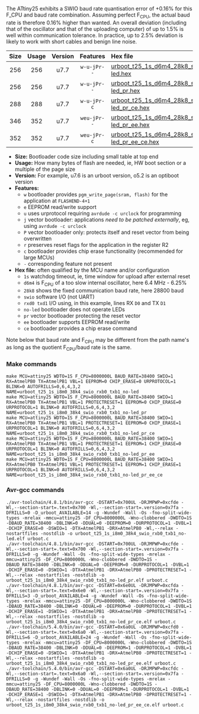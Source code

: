 The ATtiny25 exhibits a SWIO baud rate quantisation error of +0.16% for this F_CPU and baud rate combination. Assuming perfect F<sub>CPU</sub>, the actual baud rate is therefore 0.16% higher than wanted. An overall deviation (including that of the oscillator and that of the uploading computer) of up to 1.5% is well within communication tolerance. In practice, up to 2.5% deviation is likely to work with short cables and benign line noise.

|Size|Usage|Version|Features|Hex file|
|:-:|:-:|:-:|:-:|:--|
|256|256|u7.7|`w-u-jPr--`|[urboot_t25_1s_d6m4_28k8_swio_rxb0_txb1_no-led.hex](https://raw.githubusercontent.com/stefanrueger/urboot.hex/main/mcus/attiny25/watchdog_1_s/internal_oscillator_d-6.25%25/%2B6m400000_hz/%2B%2B28k8_baud/swio_rxb0_txb1/no-led/urboot_t25_1s_d6m4_28k8_swio_rxb0_txb1_no-led.hex)|
|256|256|u7.7|`w-u-jPr--`|[urboot_t25_1s_d6m4_28k8_swio_rxb0_txb1_no-led_pr.hex](https://raw.githubusercontent.com/stefanrueger/urboot.hex/main/mcus/attiny25/watchdog_1_s/internal_oscillator_d-6.25%25/%2B6m400000_hz/%2B%2B28k8_baud/swio_rxb0_txb1/no-led/urboot_t25_1s_d6m4_28k8_swio_rxb0_txb1_no-led_pr.hex)|
|288|288|u7.7|`w-u-jPr-c`|[urboot_t25_1s_d6m4_28k8_swio_rxb0_txb1_no-led_pr_ce.hex](https://raw.githubusercontent.com/stefanrueger/urboot.hex/main/mcus/attiny25/watchdog_1_s/internal_oscillator_d-6.25%25/%2B6m400000_hz/%2B%2B28k8_baud/swio_rxb0_txb1/no-led/urboot_t25_1s_d6m4_28k8_swio_rxb0_txb1_no-led_pr_ce.hex)|
|346|352|u7.7|`weu-jPr--`|[urboot_t25_1s_d6m4_28k8_swio_rxb0_txb1_no-led_pr_ee.hex](https://raw.githubusercontent.com/stefanrueger/urboot.hex/main/mcus/attiny25/watchdog_1_s/internal_oscillator_d-6.25%25/%2B6m400000_hz/%2B%2B28k8_baud/swio_rxb0_txb1/no-led/urboot_t25_1s_d6m4_28k8_swio_rxb0_txb1_no-led_pr_ee.hex)|
|352|352|u7.7|`weu-jPr-c`|[urboot_t25_1s_d6m4_28k8_swio_rxb0_txb1_no-led_pr_ee_ce.hex](https://raw.githubusercontent.com/stefanrueger/urboot.hex/main/mcus/attiny25/watchdog_1_s/internal_oscillator_d-6.25%25/%2B6m400000_hz/%2B%2B28k8_baud/swio_rxb0_txb1/no-led/urboot_t25_1s_d6m4_28k8_swio_rxb0_txb1_no-led_pr_ee_ce.hex)|

- **Size:** Bootloader code size including small table at top end
- **Usage:** How many bytes of flash are needed, ie, HW boot section or a multiple of the page size
- **Version:** For example, u7.6 is an urboot version, o5.2 is an optiboot version
- **Features:**
  + `w` bootloader provides `pgm_write_page(sram, flash)` for the application at `FLASHEND-4+1`
  + `e` EEPROM read/write support
  + `u` uses urprotocol requiring `avrdude -c urclock` for programming
  + `j` vector bootloader: applications *need to be patched externally*, eg, using `avrdude -c urclock`
  + `P` vector bootloader only: protects itself and reset vector from being overwritten
  + `r` preserves reset flags for the application in the register R2
  + `c` bootloader provides chip erase functionality (recommended for large MCUs)
  + `-` corresponding feature not present
- **Hex file:** often qualified by the MCU name and/or configuration
  + `1s` watchdog timeout, ie, time window for upload after external reset
  + `d6m4` is F<sub>CPU</sub> of a too slow internal oscillator, here 6.4 MHz - 6.25%
  + `28k8` shows the fixed communication baud rate, here 28800 baud
  + `swio` software I/O (not UART)
  + `rxd0 txd1` I/O using, in this example, lines RX `D0` and TX `D1`
  + `no-led` bootloader does not operate LEDs
  + `pr` vector bootloader protecting the reset vector
  + `ee` bootloader supports EEPROM read/write
  + `ce` bootloader provides a chip erase command


Note below that baud rate and F<sub>CPU</sub> may be different from the path name's as long as the quotient F<sub>CPU</sub>/baud rate is the same.

### Make commands
```
make MCU=attiny25 WDTO=1S F_CPU=8000000L BAUD_RATE=38400 SWIO=1 RX=AtmelPB0 TX=AtmelPB1 VBL=1 EEPROM=0 CHIP_ERASE=0 URPROTOCOL=1 BLINK=0 AUTOFRILLS=0,6,4,3,2 NAME=urboot_t25_1s_i8m0_38k4_swio_rxb0_txb1_no-led
make MCU=attiny25 WDTO=1S F_CPU=8000000L BAUD_RATE=38400 SWIO=1 RX=AtmelPB0 TX=AtmelPB1 VBL=1 PROTECTRESET=1 EEPROM=0 CHIP_ERASE=0 URPROTOCOL=1 BLINK=0 AUTOFRILLS=0,6,4,3,2 NAME=urboot_t25_1s_i8m0_38k4_swio_rxb0_txb1_no-led_pr
make MCU=attiny25 WDTO=1S F_CPU=8000000L BAUD_RATE=38400 SWIO=1 RX=AtmelPB0 TX=AtmelPB1 VBL=1 PROTECTRESET=1 EEPROM=0 CHIP_ERASE=1 URPROTOCOL=1 BLINK=0 AUTOFRILLS=0,6,4,3,2 NAME=urboot_t25_1s_i8m0_38k4_swio_rxb0_txb1_no-led_pr_ce
make MCU=attiny25 WDTO=1S F_CPU=8000000L BAUD_RATE=38400 SWIO=1 RX=AtmelPB0 TX=AtmelPB1 VBL=1 PROTECTRESET=1 EEPROM=1 CHIP_ERASE=0 URPROTOCOL=1 BLINK=0 AUTOFRILLS=0,6,4,3,2 NAME=urboot_t25_1s_i8m0_38k4_swio_rxb0_txb1_no-led_pr_ee
make MCU=attiny25 WDTO=1S F_CPU=8000000L BAUD_RATE=38400 SWIO=1 RX=AtmelPB0 TX=AtmelPB1 VBL=1 PROTECTRESET=1 EEPROM=1 CHIP_ERASE=1 URPROTOCOL=1 BLINK=0 AUTOFRILLS=0,6,4,3,2 NAME=urboot_t25_1s_i8m0_38k4_swio_rxb0_txb1_no-led_pr_ee_ce
```

### Avr-gcc commands
```
./avr-toolchain/4.8.1/bin/avr-gcc -DSTART=0x700UL -DRJMPWP=0xcfde -Wl,--section-start=.text=0x700 -Wl,--section-start=.version=0x7fa -DFRILLS=0 -D_urboot_AVAILABLE=14 -g -Wundef -Wall -Os -fno-split-wide-types -mrelax -mmcu=attiny25 -DF_CPU=8000000L -Wno-clobbered -DWDTO=1S -DBAUD_RATE=38400 -DBLINK=0 -DDUAL=0 -DEEPROM=0 -DURPROTOCOL=1 -DVBL=1 -DCHIP_ERASE=0 -DSWIO=1 -DTX=AtmelPB1 -DRX=AtmelPB0 -Wl,--relax -nostartfiles -nostdlib -o urboot_t25_1s_i8m0_38k4_swio_rxb0_txb1_no-led.elf urboot.c
./avr-toolchain/4.8.1/bin/avr-gcc -DSTART=0x700UL -DRJMPWP=0xcfde -Wl,--section-start=.text=0x700 -Wl,--section-start=.version=0x7fa -DFRILLS=0 -g -Wundef -Wall -Os -fno-split-wide-types -mrelax -mmcu=attiny25 -DF_CPU=8000000L -Wno-clobbered -DWDTO=1S -DBAUD_RATE=38400 -DBLINK=0 -DDUAL=0 -DEEPROM=0 -DURPROTOCOL=1 -DVBL=1 -DCHIP_ERASE=0 -DSWIO=1 -DTX=AtmelPB1 -DRX=AtmelPB0 -DPROTECTRESET=1 -Wl,--relax -nostartfiles -nostdlib -o urboot_t25_1s_i8m0_38k4_swio_rxb0_txb1_no-led_pr.elf urboot.c
./avr-toolchain/4.8.1/bin/avr-gcc -DSTART=0x6e0UL -DRJMPWP=0xcfda -Wl,--section-start=.text=0x6e0 -Wl,--section-start=.version=0x7fa -DFRILLS=3 -D_urboot_AVAILABLE=4 -g -Wundef -Wall -Os -fno-split-wide-types -mrelax -mmcu=attiny25 -DF_CPU=8000000L -Wno-clobbered -DWDTO=1S -DBAUD_RATE=38400 -DBLINK=0 -DDUAL=0 -DEEPROM=0 -DURPROTOCOL=1 -DVBL=1 -DCHIP_ERASE=1 -DSWIO=1 -DTX=AtmelPB1 -DRX=AtmelPB0 -DPROTECTRESET=1 -Wl,--relax -nostartfiles -nostdlib -o urboot_t25_1s_i8m0_38k4_swio_rxb0_txb1_no-led_pr_ce.elf urboot.c
./avr-toolchain/5.4.0/bin/avr-gcc -DSTART=0x6a0UL -DRJMPWP=0xcfd0 -Wl,--section-start=.text=0x6a0 -Wl,--section-start=.version=0x7fa -DFRILLS=6 -D_urboot_AVAILABLE=24 -g -Wundef -Wall -Os -fno-split-wide-types -mrelax -mmcu=attiny25 -DF_CPU=8000000L -Wno-clobbered -DWDTO=1S -DBAUD_RATE=38400 -DBLINK=0 -DDUAL=0 -DEEPROM=1 -DURPROTOCOL=1 -DVBL=1 -DCHIP_ERASE=0 -DSWIO=1 -DTX=AtmelPB1 -DRX=AtmelPB0 -DPROTECTRESET=1 -Wl,--relax -nostartfiles -nostdlib -o urboot_t25_1s_i8m0_38k4_swio_rxb0_txb1_no-led_pr_ee.elf urboot.c
./avr-toolchain/5.4.0/bin/avr-gcc -DSTART=0x6a0UL -DRJMPWP=0xcfdc -Wl,--section-start=.text=0x6a0 -Wl,--section-start=.version=0x7fa -DFRILLS=0 -g -Wundef -Wall -Os -fno-split-wide-types -mrelax -mmcu=attiny25 -DF_CPU=8000000L -Wno-clobbered -DWDTO=1S -DBAUD_RATE=38400 -DBLINK=0 -DDUAL=0 -DEEPROM=1 -DURPROTOCOL=1 -DVBL=1 -DCHIP_ERASE=1 -DSWIO=1 -DTX=AtmelPB1 -DRX=AtmelPB0 -DPROTECTRESET=1 -Wl,--relax -nostartfiles -nostdlib -o urboot_t25_1s_i8m0_38k4_swio_rxb0_txb1_no-led_pr_ee_ce.elf urboot.c
```

